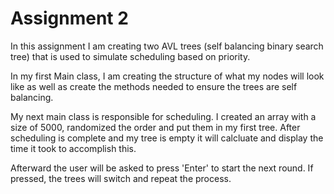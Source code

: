 # Assignment 2

In this assignment I am creating two AVL trees (self balancing binary search tree) that is used to simulate scheduling based on priority.

In my first Main class, I am creating the structure of what my nodes will look like as well as create the methods needed to ensure the trees are self balancing.

My next main class is responsible for scheduling. I created an array with a size of 5000, randomized the order and put them in my first tree. 
After scheduling is complete and my tree is empty it will calcluate and display the time it took to accomplish this. 

Afterward the user will be asked to press 'Enter' to start the next round. If pressed, the trees will switch and repeat the process.